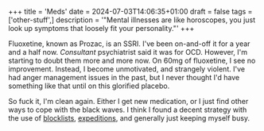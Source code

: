 +++
title = 'Meds'
date = 2024-07-03T14:06:35+01:00
draft = false
tags = ['other-stuff',]
description = '"Mental illnesses are like horoscopes, you just look up symptoms that loosely fit your personality."'
+++

Fluoxetine, known as Prozac, is an SSRI. I've been on-and-off it for a year and a half now. *Consultant* psychiatrist said it was for OCD. However, I'm starting to doubt them more and more now. On 60mg of fluoxetine, I see no improvement. Instead, I become unmotivated, and strangely violent. I've had anger management issues in the past, but I never thought I'd have something like that until on this glorified placebo.

So fuck it, I'm clean again. Either I get new medication, or I just find other ways to cope with the black waves. I think I found a decent strategy with the use of [blocklists](.../net/about-blocklists), [expeditions](.../photo/photo-expeditions), and generally just keeping myself busy.
